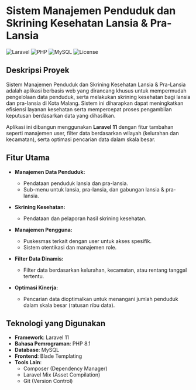# Sistem Manajemen Penduduk dan Skrining Kesehatan Lansia & Pra-Lansia

![Laravel](https://img.shields.io/badge/Laravel-v11.x-red.svg)
![PHP](https://img.shields.io/badge/PHP-v8.1-blue.svg)
![MySQL](https://img.shields.io/badge/Database-MySQL-orange.svg)
![License](https://img.shields.io/badge/License-MIT-green.svg)

## Deskripsi Proyek

Sistem Manajemen Penduduk dan Skrining Kesehatan Lansia & Pra-Lansia adalah aplikasi berbasis web yang dirancang khusus untuk mempermudah pengelolaan data penduduk, serta melakukan skrining kesehatan bagi lansia dan pra-lansia di Kota Malang. Sistem ini diharapkan dapat meningkatkan efisiensi layanan kesehatan serta mempercepat proses pengambilan keputusan berdasarkan data yang dihasilkan.

Aplikasi ini dibangun menggunakan **Laravel 11** dengan fitur tambahan seperti manajemen user, filter data berdasarkan wilayah (kelurahan dan kecamatan), serta optimasi pencarian data dalam skala besar.

## Fitur Utama

- **Manajemen Data Penduduk:**
  - Pendataan penduduk lansia dan pra-lansia.
  - Sub-menu untuk lansia, pra-lansia, dan gabungan lansia & pra-lansia.
  
- **Skrining Kesehatan:**
  - Pendataan dan pelaporan hasil skrining kesehatan.
  
- **Manajemen Pengguna:**
  - Puskesmas terkait dengan user untuk akses spesifik.
  - Sistem otentikasi dan manajemen role.

- **Filter Data Dinamis:**
  - Filter data berdasarkan kelurahan, kecamatan, atau rentang tanggal tertentu.

- **Optimasi Kinerja:**
  - Pencarian data dioptimalkan untuk menangani jumlah penduduk dalam skala besar (ratusan ribu data).

## Teknologi yang Digunakan

- **Framework**: Laravel 11
- **Bahasa Pemrograman**: PHP 8.1
- **Database**: MySQL
- **Frontend**: Blade Templating
- **Tools Lain**:
  - Composer (Dependency Manager)
  - Laravel Mix (Asset Compilation)
  - Git (Version Control)